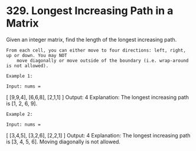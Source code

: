 # 329. Longest Increasing Path in a Matrix

Given an integer matrix, find the length of the longest increasing path.

    From each cell, you can either move to four directions: left, right, up or down. You may NOT
        move diagonally or move outside of the boundary (i.e. wrap-around is not allowed).

    Example 1:

    Input: nums =
[
  [9,9,4],
  [6,6,8],
  [2,1,1]
]
Output: 4
Explanation: The longest increasing path is [1, 2, 6, 9].

    Example 2:

    Input: nums =
[
  [3,4,5],
  [3,2,6],
  [2,2,1]
]
Output: 4
Explanation: The longest increasing path is [3, 4, 5, 6]. Moving diagonally is not allowed.